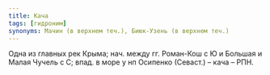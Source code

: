 ```yaml
---
title: Кача
tags: [гидроним]
synonyms: Мачин (в верхнем теч.), Биюк-Узень (в верхнем теч.)
---
```


Одна из главных рек Крыма; нач. между гг. Роман-Кош с Ю и Большая и Малая Чучель
с С; впад. в море у нп Осипенко (Севаст.) – кача – РПН.
